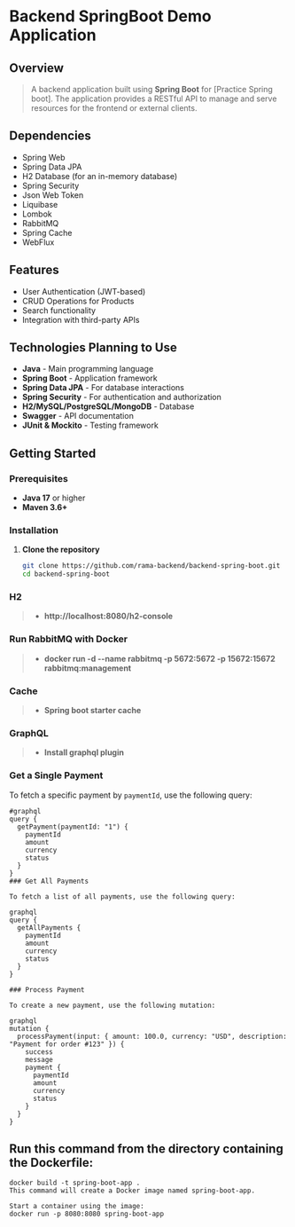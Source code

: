 Backend SpringBoot Demo Application
===================================
## Overview
>A backend application built using **Spring Boot** for [Practice Spring boot]. The application provides a RESTful API to manage and serve resources for the frontend or external clients.

## Dependencies
- Spring Web
- Spring Data JPA
- H2 Database (for an in-memory database)
- Spring Security
- Json Web Token
- Liquibase
- Lombok
- RabbitMQ
- Spring Cache
- WebFlux

## Features
- User Authentication (JWT-based)
- CRUD Operations for Products
- Search functionality
- Integration with third-party APIs

## Technologies Planning to Use
- **Java** - Main programming language
- **Spring Boot** - Application framework
- **Spring Data JPA** - For database interactions
- **Spring Security** - For authentication and authorization
- **H2/MySQL/PostgreSQL/MongoDB** - Database
- **Swagger** - API documentation
- **JUnit & Mockito** - Testing framework

## Getting Started

### Prerequisites
- **Java 17** or higher
- **Maven 3.6+**

### Installation

1. **Clone the repository**
   ```bash
   git clone https://github.com/rama-backend/backend-spring-boot.git
   cd backend-spring-boot

### H2
>- **http://localhost:8080/h2-console**

### Run RabbitMQ with Docker
>- **docker run -d --name rabbitmq -p 5672:5672 -p 15672:15672 rabbitmq:management**
   
### Cache
>- **Spring boot starter cache**

### GraphQL
>- **Install graphql plugin**
### Get a Single Payment

To fetch a specific payment by `paymentId`, use the following query:
```
#graphql
query {
  getPayment(paymentId: "1") {
    paymentId
    amount
    currency
    status
  }
}
### Get All Payments

To fetch a list of all payments, use the following query:

graphql
query {
  getAllPayments {
    paymentId
    amount
    currency
    status
  }
}

### Process Payment

To create a new payment, use the following mutation:

graphql
mutation {
  processPayment(input: { amount: 100.0, currency: "USD", description: "Payment for order #123" }) {
    success
    message
    payment {
      paymentId
      amount
      currency
      status
    }
  }
}
```

## Run this command from the directory containing the Dockerfile:
```
docker build -t spring-boot-app .
This command will create a Docker image named spring-boot-app.

Start a container using the image:
docker run -p 8080:8080 spring-boot-app
```